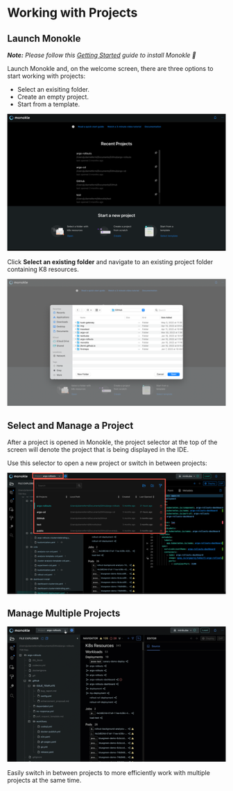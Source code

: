 # Working with Projects

## **Launch Monokle**

<em>**Note:** Please follow this [Getting Started](getting-started.md) guide to install Monokle 🚀</em>

Launch Monokle and, on the welcome screen, there are three options to start working with projects:

 - Select an exisiting folder.
 - Create an empty project.
 - Start from a template.
 
![Welcome](img/new-user-start-screen-1.9.png)

Click **Select an existing folder** and navigate to an existing project folder containing K8 resources. 

![Select folder](img/select-folder-1.9.png)

## **Select and Manage a Project**

After a project is opened in Monokle, the project selector at the top of the screen will denote the project that is being displayed in the IDE.

Use this selector to open a new project or switch in between projects:

![Select and Manage Projects](img/select-and-manage-projects-1.9.png)

## **Manage Multiple Projects**

![Browse your clusters objects](img/manage-multiple-projects-1.9.gif)

Easily switch in between projects to more efficiently work with multiple projects at the same time.
